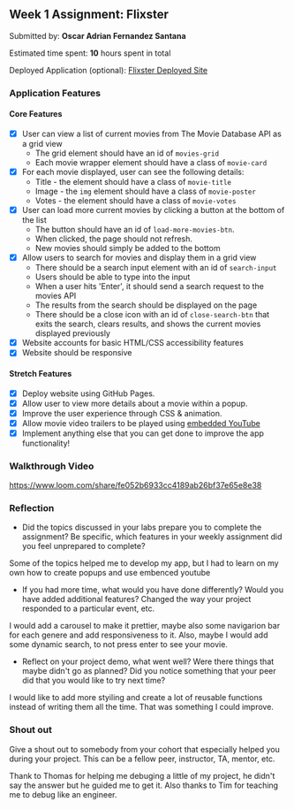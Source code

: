 ## Week 1 Assignment: Flixster

Submitted by: **Oscar Adrian Fernandez Santana**

Estimated time spent: **10** hours spent in total

Deployed Application (optional): [Flixster Deployed Site](ADD_LINK_HERE)

### Application Features

#### Core Features

- [x] User can view a list of current movies from The Movie Database API as a grid view
  - The grid element should have an id of `movies-grid`
  - Each movie wrapper element should have a class of `movie-card`
- [x] For each movie displayed, user can see the following details:
  - Title - the element should have a class of `movie-title`
  - Image - the `img` element should have a class of `movie-poster`
  - Votes - the element should have a class of `movie-votes`
- [x] User can load more current movies by clicking a button at the bottom of the list
  - The button should have an id of `load-more-movies-btn`.
  - When clicked, the page should not refresh.
  - New movies should simply be added to the bottom
- [x] Allow users to search for movies and display them in a grid view
  - There should be a search input element with an id of `search-input`
  - Users should be able to type into the input
  - When a user hits 'Enter', it should send a search request to the movies API
  - The results from the search should be displayed on the page
  - There should be a close icon with an id of `close-search-btn` that exits the search, clears results, and shows the current movies displayed previously
- [x] Website accounts for basic HTML/CSS accessibility features
- [x] Website should be responsive

#### Stretch Features

- [x] Deploy website using GitHub Pages.
- [x] Allow user to view more details about a movie within a popup.
- [x] Improve the user experience through CSS & animation.
- [x] Allow movie video trailers to be played using [embedded YouTube](https://support.google.com/youtube/answer/171780?hl=en)
- [x] Implement anything else that you can get done to improve the app functionality!

### Walkthrough Video

https://www.loom.com/share/fe052b6933cc4189ab26bf37e65e8e38

### Reflection

- Did the topics discussed in your labs prepare you to complete the assignment? Be specific, which features in your weekly assignment did you feel unprepared to complete?

Some of the topics helped me to develop my app, but I had to learn on my own how to create popups and use embenced youtube

- If you had more time, what would you have done differently? Would you have added additional features? Changed the way your project responded to a particular event, etc.

I would add a carousel to make it prettier, maybe also some navigarion bar for each genere and add responsiveness to it. Also, maybe I would add some dynamic search, to not press enter to see your movie.

- Reflect on your project demo, what went well? Were there things that maybe didn't go as planned? Did you notice something that your peer did that you would like to try next time?

I would like to add more styiling and create a lot of reusable functions instead of writing them all the time. That was something I could improve.

### Shout out

Give a shout out to somebody from your cohort that especially helped you during your project. This can be a fellow peer, instructor, TA, mentor, etc.

Thank to Thomas for helping me debuging a little of my project, he didn't say the answer but he guided me to get it.
Also thanks to Tim for teaching me to debug like an engineer.
